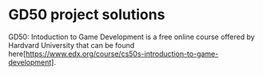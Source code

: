 # GD50 project solutions
GD50: Intoduction to Game Development is a free online course offered by Hardvard University that can be found here[https://www.edx.org/course/cs50s-introduction-to-game-development].

